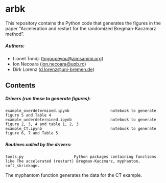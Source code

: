 # arbk
This repository contains the Python code that generates the figures in the paper "Acceleration and restart for the randomized Bregman-Kaczmarz method".

##### Authors:
- Lionel Tondji  (<tngoupeyou@aimsammi.org>)
- Ion Necoara  (<ion.necoara@upb.ro>)
- Dirk Lorenz    (<d.lorenz@uni-bremen.de>)

Contents
--------

##### Drivers (run these to generate figures):
	example_overdetermined.ipynb                  notebook to generate figure 5 and Table 4
	example_underdeternined.ipynb          	      notebook to generate figure 2, 3, 4 and table 1, 2, 3
	example_CT.ipynb                              notebook to generate figure 6, 7 and Table 5

##### Routines called by the drivers:
	tools.py                      Python packages containing functions like The accelerated (restart) Bregman-Kaczmarz, myphantom, soft_skrinkage.

The myphantom function generates the data for the CT example.

